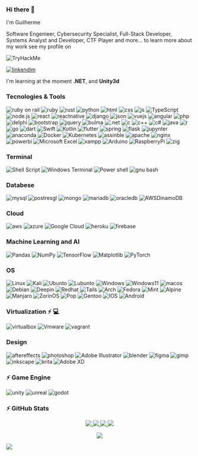 
### Hi there 👋 
I'm Guilherme 

Software Engenieer, Cybersecurity Specialist, Full-Stack Developer, Systems Analyst and Developer, CTF Player and more... to learn more about my work see my profile on 

<img src="https://tryhackme-badges.s3.amazonaws.com/guisobralmartins.png" alt="TryHackMe">

[![linkendim](https://img.shields.io/badge/LinkedIn-0077B5?style=for-the-badge&logo=linkedin&logoColor=white)](https://www.linkedin.com/in/guilherme-sobral-martins/)
<!--
<div class="badge-base LI-profile-badge" data-locale="pt_BR" data-size="medium" data-theme="dark" data-type="VERTICAL" data-vanity="guilherme-sobral-martins" data-version="v1"><a class="badge-base__link LI-simple-link" href="https://br.linkedin.com/in/guilherme-sobral-martins?trk=profile-badge">GUILHERME SOBRAL MARTINS</a></div>
-->
I'm learning at the moment **.NET**, and **Unity3d**

### Tecnologies & Tools


![ruby on rail](https://img.shields.io/badge/Ruby_on_Rails-CC0000?style=for-the-badge&logo=ruby-on-rails&logoColor=white)
![ruby](https://img.shields.io/badge/Ruby-CC342D?style=for-the-badge&logo=ruby&logoColor=white)
![rust](https://img.shields.io/badge/Rust-000000?style=for-the-badge&logo=rust&logoColor=white)
![python](https://img.shields.io/badge/Python-3776AB?style=for-the-badge&logo=python&logoColor=white)
![html](https://img.shields.io/badge/HTML5-E34F26?style=for-the-badge&logo=html5&logoColor=white)
![css](https://img.shields.io/badge/CSS3-1572B6?style=for-the-badge&logo=css3&logoColor=white)
![js](https://img.shields.io/badge/JavaScript-F7DF1E?style=for-the-badge&logo=javascript&logoColor=black)
![TypeScript](https://img.shields.io/badge/TypeScript-007ACC?style=for-the-badge&logo=typescript&logoColor=white)
![node.js](https://img.shields.io/badge/Node.js-43853D?style=for-the-badge&logo=node.js&logoColor=white)
![react](https://img.shields.io/badge/React-20232A?style=for-the-badge&logo=react&logoColor=61DAFB)
![reactnative](https://img.shields.io/badge/React_Native-20232A?style=for-the-badge&logo=react&logoColor=61DAFB)
![django](https://img.shields.io/badge/Django-092E20?style=for-the-badge&logo=django&logoColor=white)
![json](https://img.shields.io/badge/json-5E5C5C?style=for-the-badge&logo=json&logoColor=white)
![vuejs](https://img.shields.io/badge/Vue.js-35495E?style=for-the-badge&logo=vue.js&logoColor=4FC08D)
![angular](https://img.shields.io/badge/Angular-DD0031?style=for-the-badge&logo=angular&logoColor=white)
![php](https://img.shields.io/badge/PHP-777BB4?style=for-the-badge&logo=php&logoColor=white)
![delphi](https://img.shields.io/badge/Delphi-B22222?style=for-the-badge&logo=delphi&logoColor=white)
![bootstrap](https://img.shields.io/badge/Bootstrap-563D7C?style=for-the-badge&logo=bootstrap&logoColor=white)
![jquery](https://img.shields.io/badge/jQuery-0769AD?style=for-the-badge&logo=jquery&logoColor=white)
![bulma](https://img.shields.io/badge/Bulma-00D1B2?style=for-the-badge&logo=Bulma&logoColor=white)
![.net](https://img.shields.io/badge/.NET-5C2D91?style=for-the-badge&logo=.net&logoColor=white)
![c](https://img.shields.io/badge/C-00599C?style=for-the-badge&logo=c&logoColor=white)
![c++](https://img.shields.io/badge/C%2B%2B-00599C?style=for-the-badge&logo=c%2B%2B&logoColor=white)
![c#](https://img.shields.io/badge/C%23-239120?style=for-the-badge&logo=c-sharp&logoColor=white)
![java](https://img.shields.io/badge/Java-ED8B00?style=for-the-badge&logo=openjdk&logoColor=white)
![r](https://img.shields.io/badge/R-276DC3?style=for-the-badge&logo=r&logoColor=white)
![go](https://img.shields.io/badge/Go-00ADD8?style=for-the-badge&logo=go&logoColor=white)
![dart](https://img.shields.io/badge/Dart-0175C2?style=for-the-badge&logo=dart&logoColor=white)
![Swift](https://img.shields.io/badge/Swift-FA7343?style=for-the-badge&logo=swift&logoColor=white)
![Kotlin](https://img.shields.io/badge/Kotlin-0095D5?&style=for-the-badge&logo=kotlin&logoColor=white)
![flutter](https://img.shields.io/badge/Flutter-02569B?style=for-the-badge&logo=flutter&logoColor=white)
![spring](https://img.shields.io/badge/Spring-6DB33F?style=for-the-badge&logo=spring&logoColor=white) 
![flask](https://img.shields.io/badge/Flask-000000?style=for-the-badge&logo=flask&logoColor=white)
![jupynter](https://img.shields.io/badge/Jupyter-F37626.svg?&style=for-the-badge&logo=Jupyter&logoColor=white)
![anaconda](https://img.shields.io/badge/conda-342B029.svg?&style=for-the-badge&logo=anaconda&logoColor=white)
![Docker](https://img.shields.io/badge/docker-%230db7ed.svg?style=for-the-badge&logo=docker&logoColor=white)
![Kubernetes](https://img.shields.io/badge/kubernetes-%23326ce5.svg?style=for-the-badge&logo=kubernetes&logoColor=white)
![assinble](https://img.shields.io/badge/Ansible-000000?style=for-the-badge&logo=ansible&logoColor=white)
![apache](https://img.shields.io/badge/Apache-D22128?style=for-the-badge&logo=Apache&logoColor=white)
![nginx](https://img.shields.io/badge/Nginx-009639?style=for-the-badge&logo=nginx&logoColor=white)
![powerbi](https://img.shields.io/badge/PowerBI-F2C811?style=for-the-badge&logo=Power%20BI&logoColor=white)
![Microsoft Excel](https://img.shields.io/badge/Microsoft_Excel-217346?style=for-the-badge&logo=microsoft-excel&logoColor=white)
![xampp](https://img.shields.io/badge/Xampp-F37623?style=for-the-badge&logo=xampp&logoColor=white)
![Arduino](https://img.shields.io/badge/Arduino-00979D?style=for-the-badge&logo=Arduino&logoColor=white)
![RaspberryPi](https://img.shields.io/badge/Raspberry%20Pi-A22846?style=for-the-badge&logo=Raspberry%20Pi&logoColor=white)
![zig](https://img.shields.io/badge/zig-F7A41D?style=for-the-badge&logo=zig&logoColor=white)

### Terminal
![Shell Script](https://img.shields.io/badge/shell_script-%23121011.svg?style=for-the-badge&logo=gnu-bash&logoColor=white)
![Windows Terminal](https://img.shields.io/badge/Windows%20Terminal-%234D4D4D.svg?style=for-the-badge&logo=windows-terminal&logoColor=white)
![Power shell](https://img.shields.io/badge/powershell-5391FE?style=for-the-badge&logo=powershell&logoColor=white)
![gnu bash](https://img.shields.io/badge/GNU%20Bash-4EAA25?style=for-the-badge&logo=GNU%20Bash&logoColor=white)

### Databese
![mysql](https://img.shields.io/badge/MySQL-00000F?style=for-the-badge&logo=mysql&logoColor=white)
![postresgl](https://img.shields.io/badge/PostgreSQL-316192?style=for-the-badge&logo=postgresql&logoColor=white)
![mongo](https://img.shields.io/badge/MongoDB-4EA94B?style=for-the-badge&logo=mongodb&logoColor=white)
![mariadb](https://img.shields.io/badge/MariaDB-003545?style=for-the-badge&logo=mariadb&logoColor=white) 
![oracledb](https://img.shields.io/badge/Oracle-F80000?style=for-the-badge&logo=Oracle&logoColor=white)
![AWSDinamoDB](https://img.shields.io/badge/Amazon%20DynamoDB-4053D6?style=for-the-badge&logo=Amazon%20DynamoDB&logoColor=white)

### Cloud
![aws](https://img.shields.io/badge/Amazon_AWS-232F3E?style=for-the-badge&logo=amazon-aws&logoColor=white) 
![azure](https://img.shields.io/badge/Microsoft_Azure-0089D6?style=for-the-badge&logo=microsoft-azure&logoColor=white)
![Google Cloud](https://img.shields.io/badge/Google_Cloud-4285F4?style=for-the-badge&logo=google-cloud&logoColor=white)
![heroku](https://img.shields.io/badge/Heroku-430098?style=for-the-badge&logo=heroku&logoColor=white)
![firebase](https://img.shields.io/badge/firebase-ffca28?style=for-the-badge&logo=firebase&logoColor=black)

### Machine Learning and AI

![Pandas](https://img.shields.io/badge/pandas-%23150458.svg?style=for-the-badge&logo=pandas&logoColor=white)
![NumPy](https://img.shields.io/badge/numpy-%23013243.svg?style=for-the-badge&logo=numpy&logoColor=white)
![TensorFlow](https://img.shields.io/badge/TensorFlow-FF6F00?style=for-the-badge&logo=tensorflow&logoColor=white)
![Matplotlib](https://img.shields.io/badge/Matplotlib-%23ffffff.svg?style=for-the-badge&logo=Matplotlib&logoColor=black)
![PyTorch](https://img.shields.io/badge/PyTorch-%23EE4C2C.svg?style=for-the-badge&logo=PyTorch&logoColor=white)

### OS
![Linux](	https://img.shields.io/badge/Linux-FCC624?style=for-the-badge&logo=linux&logoColor=black)
![Kali](	https://img.shields.io/badge/Kali_Linux-557C94?style=for-the-badge&logo=kali-linux&logoColor=white)
![Ubunto](https://img.shields.io/badge/Ubuntu-E95420?style=for-the-badge&logo=ubuntu&logoColor=white)
![Lubunto](https://img.shields.io/badge/Lubuntu-0068C8?style=for-the-badge&logo=lubuntu&logoColor=white)
![Windows](https://img.shields.io/badge/Windows-0078D6?style=for-the-badge&logo=windows&logoColor=white)
![Windows11](https://img.shields.io/badge/Windows_11-0078d4?style=for-the-badge&logo=windows-11&logoColor=white)
![macos](https://img.shields.io/badge/mac%20os-000000?style=for-the-badge&logo=apple&logoColor=white) 
![Debian](https://img.shields.io/badge/Debian-A81D33?style=for-the-badge&logo=debian&logoColor=white)
![Deepin](https://img.shields.io/badge/Deepin-007CFF?style=for-the-badge&logo=deepin&logoColor=white)
![Redhat](https://img.shields.io/badge/Red%20Hat-EE0000?style=for-the-badge&logo=redhat&logoColor=white)
![Tails](https://img.shields.io/badge/Tails%20-56347C?&style=for-the-badge&logo=tails&logoColor=white)
![Arch](https://img.shields.io/badge/Arch_Linux-1793D1?style=for-the-badge&logo=arch-linux&logoColor=white)
![Fedora](https://img.shields.io/badge/Fedora-294172?style=for-the-badge&logo=fedora&logoColor=white)
![Mint](https://img.shields.io/badge/Linux_Mint-87CF3E?style=for-the-badge&logo=linux-mint&logoColor=white)
![Alpine](https://img.shields.io/badge/Alpine_Linux-0D597F?style=for-the-badge&logo=alpine-linux&logoColor=white)
![Manjaro](https://img.shields.io/badge/manjaro-35BF5C?style=for-the-badge&logo=manjaro&logoColor=white)
![ZorinOS](https://img.shields.io/badge/Zorin%20OS-0CC1F3?style=for-the-badge&logo=zorin&logoColor=white)
![Pop](https://img.shields.io/badge/Pop!_OS-48B9C7?style=for-the-badge&logo=Pop!_OS&logoColor=white)
![Gentoo](https://img.shields.io/badge/Gentoo-54487A?style=for-the-badge&logo=gentoo&logoColor=white)
![IOS](https://img.shields.io/badge/iOS-000000?style=for-the-badge&logo=ios&logoColor=white)
![Android](https://img.shields.io/badge/Android-3DDC84?style=for-the-badge&logo=android&logoColor=white)


### Virtualization ⚡ 💻  
![virtualbox](https://img.shields.io/badge/VirtualBox-21416b?style=for-the-badge&logo=VirtualBox&logoColor=white)
![Vmware](https://img.shields.io/badge/VMware-231f20?style=for-the-badge&logo=VMware&logoColor=white)
![vagrant](https://img.shields.io/badge/Vagrant-1868F2?style=for-the-badge&logo=Vagrant&logoColor=white)

### Design
![aftereffects](https://img.shields.io/badge/Adobe%20after%20affects-CF96FD?style=for-the-badge&logo=Adobe%20after%20effects&logoColor=393665)
![photoshop](https://img.shields.io/badge/Adobe%20Photoshop-31A8FF?style=for-the-badge&logo=Adobe%20Photoshop&logoColor=black)
![Adobe Illustrator](https://img.shields.io/badge/adobe%20illustrator-%23FF9A00.svg?style=for-the-badge&logo=adobe%20illustrator&logoColor=white)
![blender](https://img.shields.io/badge/blender-%23F5792A.svg?style=for-the-badge&logo=blender&logoColor=white)
![figma](https://img.shields.io/badge/Figma-F24E1E?style=for-the-badge&logo=figma&logoColor=white)
![gimp](https://img.shields.io/badge/gimp-5C5543?style=for-the-badge&logo=gimp&logoColor=white)
![inkscape](https://img.shields.io/badge/Inkscape-000000?style=for-the-badge&logo=Inkscape&logoColor=white)
![krita](https://img.shields.io/badge/Krita-203759?style=for-the-badge&logo=krita&logoColor=EEF37B)
![Adobe XD](https://img.shields.io/badge/Adobe%20XD-470137?style=for-the-badge&logo=Adobe%20XD&logoColor=#FF61F6)



### ⚡ Game Engine
![unity](https://img.shields.io/badge/Unity-100000?style=for-the-badge&logo=unity&logoColor=white)
![unreal](https://img.shields.io/badge/-Unreal%20Engine-313131?style=for-the-badge&logo=unreal-engine&logoColor=white) 
![godot](https://img.shields.io/badge/Godot-478CBF?style=for-the-badge&logo=GodotEngine&logoColor=white) 

### ⚡ GitHub Stats

<!---
![Github Stats](https://github-readme-stats.vercel.app/api?username=guilhermesob&show_icons=true&count_private=true)
![top](https://github-readme-stats.vercel.app/api/top-langs/?username=guilhermesob&layout=compact&hide)
![Visitor Badge](https://visitor-badge.laobi.icu/badge?page_id=guilhermesob.guilhermesob&show_icons=true&count_private=true)
 <img src="https://github-readme-stats.vercel.app/api?username=guilhermesob&show_icons=true&count_private=true"/>
 <img src="https://github-readme-stats.vercel.app/api/top-langs/?username=guilhermesob&layout=compact&hide"/> 
  -->
 
 
<!-- <details> -->
 <!-- dados do usuario in-->
 
<p align="center">
  <a href="https://github.com/gui">
    <img src="http://github-profile-summary-cards.vercel.app/api/cards/profile-details?username=guilhermesob&theme=transparent" />
  </a>
 
<!-- dados do usuario end-->                                                                              

 <!--all days comits-->
<a href="https://github.com/guilhermesob" >
<img src="https://github-readme-streak-stats.herokuapp.com/?user=guilhermesob&hide_border=true&card_width=338&theme=show_icons=true&count&private=true&public=true" />
<!--backup functionali -->
<!-- <img src="https://github-readme-streak-stats.herokuapp.com/?user=guilhermesob&hide_border=true&card_width=338&theme=show_icons=true&count&private=true&public=true" /> -->
 </a>

  <!--commits -->
  <a href="https://github.com/guilhermesob">
   <img src="http://github-profile-summary-cards.vercel.app/api/cards/stats?username=guilhermesob&theme=transparent" /> 
   
 <!--backup  <img src="http://github-profile-summary-cards.vercel.app/api/cards/stats?username=guilhermesob&theme=transparent" /> -->
  </a>
 
  <!-- github link -->
 
 <a href="https://github.com/gui">
   
  <!-- LENGUAGES
  <img src="https://github-readme-stats.vercel.app/api/top-langs/?username=guilhermesob&langs_count=10&exclude_repo=&hide=jupyter%20notebooK,,vim%20script,cmake,makefile,batchfile,emacs%20lisp,css,card_width=700" />
   <!-- FUNCIONAL BACKUP 
   <img src="https://github-readme-stats.vercel.app/api/top-langs/?username=guilhermesob&langs_count=10&exclude_repo=&hide=jupyter%20notebooK" />
-->
 <!-- LAYOT MAIS BONITO -->
  <img src="https://github-readme-stats.vercel.app/api/top-langs/?username=guilhermesob&langs_count=10&exclude_repo=&hide=jupyter%20notebook,vim%20script,cmake,makefile,batchfile,emacs%20lisp,css,html&theme=transparent&count&private=true"/> 

  
  </a> 
</p>
<!-- </details> -->
 


<!--  AQUI-->
<p align="center">
<img src="https://github-profile-trophy.vercel.app/?username=guilhermesob"/>
</p>

<!-- View -->
<img src="https://visitor-badge.laobi.icu/badge?page_id=guilhermesob.guilhermesob&show_icons=true&count_private=true"/>
<!--
**guilhermesob/guilhermesob** is a ✨ _special_ ✨ repository because its `README.md` (this file) appears on your GitHub profile.

 
<!--
**guilhermesob/guilhermesob** is a ✨ _special_ ✨ repository because its `README.md` (this file) appears on your GitHub profile.

Here are some ideas to get you started:

- 🔭 I’m currently working on ...
- 🌱 I’m currently learning ...
- 👯 I’m looking to collaborate on ...
- 🤔 I’m looking for help with ...
- 💬 Ask me about ...
- 📫 How to reach me: ...
- 😄 Pronouns: ...
- ⚡ Fun fact: ...
-->

